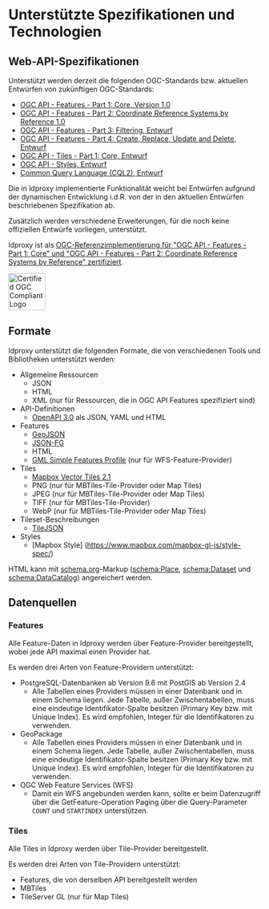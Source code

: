 # Unterstützte Spezifikationen und Technologien

## Web-API-Spezifikationen

Unterstützt werden derzeit die folgenden OGC-Standards bzw. aktuellen Entwürfen von zukünftigen OGC-Standards:

* [OGC API - Features - Part 1: Core, Version 1.0](http://www.opengis.net/doc/IS/ogcapi-features-1/1.0)
* [OGC API - Features - Part 2: Coordinate Reference Systems by Reference 1.0](http://www.opengis.net/doc/IS/ogcapi-features-2/1.0)
* [OGC API - Features - Part 3: Filtering, Entwurf](https://docs.ogc.org/DRAFTS/19-079r1.html)
* [OGC API - Features - Part 4: Create, Replace, Update and Delete, Entwurf](https://docs.ogc.org/DRAFTS/20-002.html)
* [OGC API - Tiles - Part 1: Core, Entwurf](https://docs.ogc.org/DRAFTS/20-057.html)
* [OGC API - Styles, Entwurf](https://docs.ogc.org/DRAFTS/20-009.html)
* [Common Query Language (CQL2), Entwurf](https://docs.ogc.org/DRAFTS/21-0065.html)

Die in ldproxy implementierte Funktionalität weicht bei Entwürfen aufgrund der dynamischen Entwicklung i.d.R. von der in den aktuellen Entwürfen beschriebenen Spezifikation ab.

Zusätzlich werden verschiedene Erweiterungen, für die noch keine offiziellen Entwürfe vorliegen, unterstützt.

ldproxy ist als [OGC-Referenzimplementierung für "OGC API - Features - Part 1: Core" und "OGC API - Features - Part 2: Coordinate Reference Systems by Reference" zertifiziert](http://www.ogc.org/resource/products/details/?pid=1705).

<img src='https://cite.opengeospatial.org/teamengine/site/certification-logo.gif' alt='Certified OGC Compliant Logo' height='74' style='padding:0;margin:0;border:0;'/>

## Formate

ldproxy unterstützt die folgenden Formate, die von verschiedenen Tools und Bibliotheken unterstützt werden:

* Allgemeine Ressourcen
  * JSON
  * HTML
  * XML (nur für Ressourcen, die in OGC API Features spezifiziert sind)
* API-Definitionen
  * [OpenAPI 3.0](http://spec.openapis.org/oas/v3.0.3) als JSON, YAML und HTML
* Features
  * [GeoJSON](http://tools.ietf.org/rfc/rfc7946.txt)
  * [JSON-FG](https://github.com/opengeospatial/ogc-feat-geo-json)
  * HTML
  * [GML Simple Features Profile](http://portal.opengeospatial.org/files/?artifact_id=42729) (nur für WFS-Feature-Provider)
* Tiles
  * [Mapbox Vector Tiles 2.1](https://github.com/mapbox/vector-tile-spec/tree/master/2.1)
  * PNG (nur für MBTiles-Tile-Provider oder Map Tiles)
  * JPEG (nur für MBTiles-Tile-Provider oder Map Tiles)
  * TIFF (nur für MBTiles-Tile-Provider)
  * WebP (nur für MBTiles-Tile-Provider oder Map Tiles)
* Tileset-Beschreibungen
  * [TileJSON](https://github.com/mapbox/tilejson-spec)
* Styles
  * [Mapbox Style] (https://www.mapbox.com/mapbox-gl-js/style-spec/)

HTML kann mit [schema.org](https://schema.org/)-Markup ([schema:Place](https://schema.org/Place), [schema:Dataset](https://schema.org/Dataset) und [schema:DataCatalog](https://schema.org/DataCatalog)) angereichert werden.

## Datenquellen

### Features

Alle Feature-Daten in ldproxy werden über Feature-Provider bereitgestellt, wobei jede API maximal einen Provider hat.

Es werden drei Arten von Feature-Providern unterstützt:

* PostgreSQL-Datenbanken ab Version 9.6 mit PostGIS ab Version 2.4
  * Alle Tabellen eines Providers müssen in einer Datenbank und in einem Schema liegen. Jede Tabelle, außer Zwischentabellen, muss eine eindeutige Identifikator-Spalte besitzen (Primary Key bzw. mit Unique Index). Es wird empfohlen, Integer für die Identifikatoren zu verwenden.
* GeoPackage
  * Alle Tabellen eines Providers müssen in einer Datenbank und in einem Schema liegen. Jede Tabelle, außer Zwischentabellen, muss eine eindeutige Identifikator-Spalte besitzen (Primary Key bzw. mit Unique Index). Es wird empfohlen, Integer für die Identifikatoren zu verwenden.
* OGC Web Feature Services (WFS)
  * Damit ein WFS angebunden werden kann, sollte er beim Datenzugriff über die GetFeature-Operation Paging über die Query-Parameter `COUNT` und `STARTINDEX` unterstützen.

### Tiles

Alle Tiles in ldproxy werden über Tile-Provider bereitgestellt.

Es werden drei Arten von Tile-Providern unterstützt:

* Features, die von derselben API bereitgestellt werden
* MBTiles
* TileServer GL (nur für Map Tiles)
